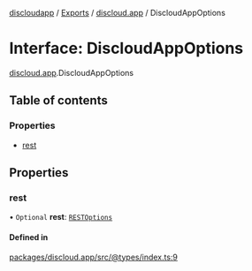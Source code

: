 [discloudapp](../README.md) / [Exports](../modules.md) / [discloud.app](../modules/discloud_app.md) / DiscloudAppOptions

# Interface: DiscloudAppOptions

[discloud.app](../modules/discloud_app.md).DiscloudAppOptions

## Table of contents

### Properties

- [rest](discloud_app.DiscloudAppOptions.md#rest)

## Properties

### rest

• `Optional` **rest**: [`RESTOptions`](discloud_app.RESTOptions.md)

#### Defined in

[packages/discloud.app/src/@types/index.ts:9](https://github.com/discloud/discloud.app/blob/9c516a5/packages/discloud.app/src/@types/index.ts#L9)
